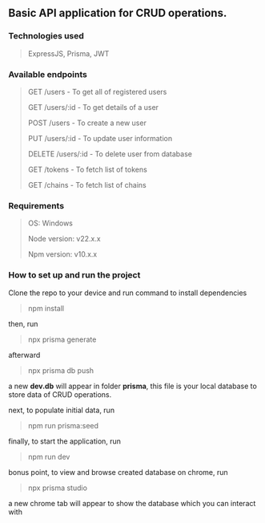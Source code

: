 ## Basic API application for CRUD operations.

### Technologies used

> ExpressJS, Prisma, JWT

### Available endpoints

> GET /users - To get all of registered users
>
> GET /users/:id - To get details of a user
>
> POST /users - To create a new user
>
> PUT /users/:id - To update user information
>
> DELETE /users/:id - To delete user from database
>
> GET /tokens - To fetch list of tokens
>
> GET /chains - To fetch list of chains

### Requirements
> OS: Windows
> 
> Node version: v22.x.x
>
> Npm version: v10.x.x

### How to set up and run the project

Clone the repo to your device and run command to install dependencies
> npm install

then, run

> npx prisma generate

afterward

> npx prisma db push

a new **dev.db** will appear in folder **prisma**, this file is your local database to store data of CRUD operations.

next, to populate initial data, run

> npm run prisma:seed

finally, to start the application, run

> npm run dev

bonus point, to view and browse created database on chrome, run

> npx prisma studio

a new chrome tab will appear to show the database which you can interact with